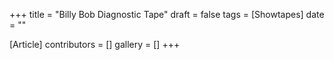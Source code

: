 +++
title = "Billy Bob Diagnostic Tape"
draft = false
tags = [Showtapes]
date = ""

[Article]
contributors = []
gallery = []
+++